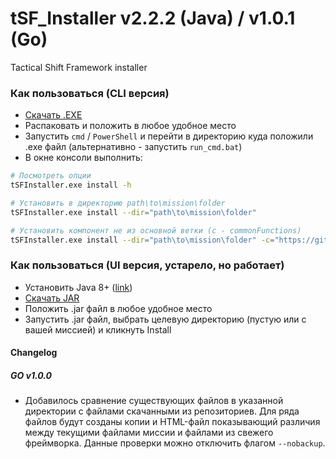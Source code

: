 # tSF_Installer v2.2.2 (Java) / v1.0.1 (Go)
Tactical Shift Framework installer

### Как пользоваться (CLI версия)
- [Скачать .EXE](https://github.com/10Dozen/tSF_Installer/raw/refs/heads/master/tSF_Installer_v1.0.1.zip) 
- Распаковать и положить в любое удобное место
- Запустить `cmd` / `PowerShell` и перейти в директорию куда положили .exe файл (альтернативно - запустить `run_cmd.bat`)
- В окне консоли выполнить:
```bash
# Посмотреть опции
tSFInstaller.exe install -h

# Установить в директорию path\to\mission\folder
tSFInstaller.exe install --dir="path\to\mission\folder"

# Установить компонент не из основной ветки (c - commonFunctions)
tSFInstaller.exe install --dir="path\to\mission\folder" -c="https://github.com/10Dozen/dzn_commonFunctions/tree/v1.8"
```

### Как пользоваться (UI версия, устарело, но работает)
- Установить Java 8+ ([link](https://www.java.com/download/ie_manual.jsp))
- [Скачать JAR](https://github.com/10Dozen/tSF_Installer/raw/master/tSF_Installer_v2.2.2.jar)
- Положить .jar файл в любое удобное место
- Запустить .jar файл, выбрать целевую директорию (пустую или с вашей миссией) и кликнуть Install


#### Changelog
##### GO v1.0.0
- Добавилось сравнение существующих файлов в указанной директории с файлами скачанными из репозиториев. Для ряда файлов будут созданы копии и HTML-файл показывающий различия между текущими файлами миссии и файлами из свежего фреймворка. Данные проверки можно отключить флагом `--nobackup`.
